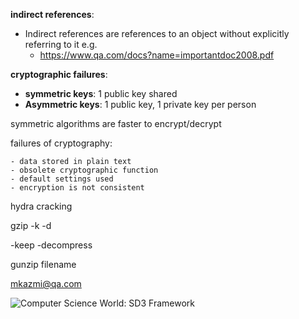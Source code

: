 **indirect references**:

- Indirect references are references to an object without explicitly referring to it e.g.
  - https://www.qa.com/docs?name=importantdoc2008.pdf

**cryptographic failures**:

- **symmetric keys**: 1 public key shared
- **Asymmetric keys**: 1 public key, 1 private key per person

symmetric algorithms are faster to encrypt/decrypt

failures of cryptography:

	- data stored in plain text
	- obsolete cryptographic function
	- default settings used
	- encryption is not consistent 

hydra cracking

gzip -k -d <file>

-keep -decompress

 gunzip filename

mkazmi@qa.com



![Computer Science World: SD3 Framework](https://4.bp.blogspot.com/-cZASVdlGaGw/WDPjMKZCUTI/AAAAAAAAANQ/TuxaWWd-xQgvtJ1kjZUt3KEaftI5vHs2wCLcB/s640/Capture.PNG)